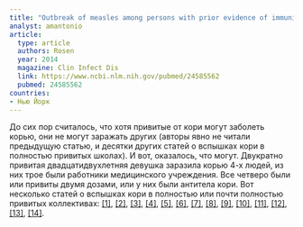 ```yaml
---
title: "Outbreak of measles among persons with prior evidence of immunity"
analyst: amantonio
article:
  type: article
  authors: Rosen
  year: 2014
  magazine: Clin Infect Dis
  link: https://www.ncbi.nlm.nih.gov/pubmed/24585562
  pubmed: 24585562
countries:
- Нью Йорк
---
```


До сих пор считалось, что хотя привитые от кори могут заболеть корью, они не могут заражать других (авторы явно не читали предыдущую статью, и десятки других статей о вспышках кори в полностью привитых школах). И вот, оказалось, что могут. Двукратно привитая двадцатидвухлетняя девушка заразила корью 4-х людей, из них трое были работники медицинского учреждения. Все четверо были или привиты двумя дозами, или у них были антитела кори.
Вот несколько статей о вспышках кори в полностью или почти полностью привитых коллективах: [[1]](https://www.ncbi.nlm.nih.gov/pubmed/9921727/), [[2]](https://www.ncbi.nlm.nih.gov/pubmed/4047794), [[3]](https://www.ncbi.nlm.nih.gov/pubmed/28461876/), [[4]](https://www.ncbi.nlm.nih.gov/pubmed/16583967/), [[5]](https://www.ncbi.nlm.nih.gov/pubmed/26589518), [[6]](https://www.ncbi.nlm.nih.gov/pubmed/3821823/), [[7]](https://www.ncbi.nlm.nih.gov/pubmed/1884314/), [[8]](https://www.ncbi.nlm.nih.gov/pubmed/16322148), [[9]](https://www.ncbi.nlm.nih.gov/pubmed/140009/), [[10]](https://www.ncbi.nlm.nih.gov/pubmed/4014205/), [[11]](https://www.ncbi.nlm.nih.gov/pubmed/9850133/), [[12]](https://www.ncbi.nlm.nih.gov/pubmed/10580207), [[13]](https://www.ncbi.nlm.nih.gov/pubmed/18343536), [[14]](https://www.ncbi.nlm.nih.gov/pubmed/20308208).
